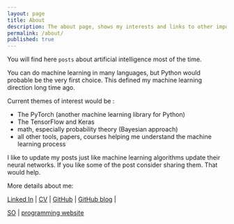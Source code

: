 ```yaml
---
layout: page
title: About
description: The about page, shows my interests and links to other important pages
permalink: /about/
published: true
---
```

You will find here `posts` about artificial intelligence most of the time. 

You can do machine learning in many languages, but Python would probable be the very first choice. This defined my machine learning direction long time ago.

Current themes of interest would be :
* The PyTorch (another machine learning library for Python)
* The TensorFlow and Keras
* math, especially probability theory (Bayesian approach)
* all other tools, papers, courses helping me understand the machine learning process

I like to update my posts just like machine learning algorithms update their neural networks.
If you like some of the post consider sharing them. That would help.


More details about me:

<a href="https://www.linkedin.com/in/sioni/">Linked In</a> | <a href="https://docs.google.com/document/d/1L2B45GNAOaUXPwqjusVkfU5BnWhoQi7esST7U3v03x4/edit?usp=sharing">CV</a> | <a href="https://github.com/dejanbatanjac/">GitHub</a> | 
<a href="https://dejanbatanjac.github.io/">GitHub blog</a> | 
<!--a href="https://play.google.com/store/apps/developer?id=Nus+Games
">Android Quiz apps</a--><a href="https://stackoverflow.com/users/5884955/prosti">SO</a> | <a href="https://programming-review.com/">programming website</a>

